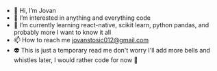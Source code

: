 - 👋 Hi, I’m Jovan
- 👀 I’m interested in anything and everything code
- 🌱 I’m currently learning react-native, scikit learn, python pandas, and probably more I want to know it all
- 📫 How to reach me jovanstosic012@gmail.com
- 👽 This is just a temporary read me don't worry I'll add more bells and whistles later, I would rather code for now 🤖

<!---
Jovans55/Jovans55 is a ✨ special ✨ repository because its `README.md` (this file) appears on your GitHub profile.
You can click the Preview link to take a look at your changes.
--->
